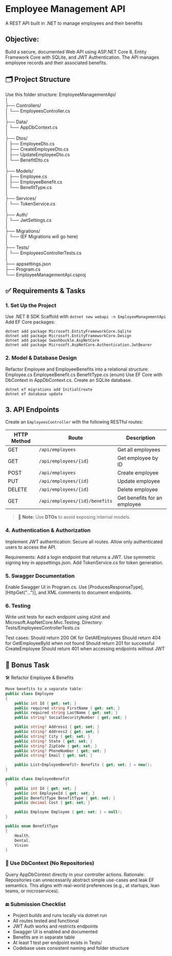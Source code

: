 # Employee Management API
A REST API built in .NET to manage employees and their benefits

## Objective:
Build a secure, documented Web API using ASP.NET Core 8, Entity Framework Core with SQLite, and JWT Authentication. The API manages employee records and their associated benefits.

## 🗂️ Project Structure
Use this folder structure:
EmployeeManagementApi/ <br> 
│ <br> 
├── Controllers/ <br> 
│ └── EmployeesController.cs <br> 
│ <br> 
├── Data/ <br> 
│ └── AppDbContext.cs <br> 
│<br> 
├── Dtos/<br> 
│ ├── EmployeeDto.cs <br> 
│ ├── CreateEmployeeDto.cs <br> 
│ ├── UpdateEmployeeDto.cs <br> 
│ └── BenefitDto.cs <br> 
│ <br> 
├── Models/ <br> 
│ ├── Employee.cs <br> 
│ ├── EmployeeBenefit.cs <br> 
│ └── BenefitType.cs<br> 
│<br> 
├── Services/<br> 
│ └── TokenService.cs <br> 
│<br> 
├── Auth/<br> 
│ └── JwtSettings.cs <br> 
│<br> 
├── Migrations/ <br> 
│ └── (EF Migrations will go here) <br> 
│<br> 
├── Tests/ <br> 
│ └── EmployeesControllerTests.cs <br> 
│<br> 
├── appsettings.json <br> 
├── Program.cs <br> 
└── EmployeeManagementApi.csproj <br> 

## ✅ Requirements & Tasks
### 1. Set Up the Project
Use .NET 8 SDK
Scaffold with 
```dotnet new webapi -n EmployeeManagementApi```
Add EF Core packages:
```
dotnet add package Microsoft.EntityFrameworkCore.Sqlite
dotnet add package Microsoft.EntityFrameworkCore.Design
dotnet add package Swashbuckle.AspNetCore
dotnet add package Microsoft.AspNetCore.Authentication.JwtBearer
```

### 2. Model & Database Design
Refactor Employee and EmployeeBenefits into a relational structure:
Employee.cs
EmployeeBenefit.cs
BenefitType.cs (enum)
Use EF Core with DbContext in AppDbContext.cs.
 Create an SQLite database.
```
dotnet ef migrations add InitialCreate
dotnet ef database update
```

## 3. API Endpoints

Create an `EmployeesController` with the following RESTful routes:

| HTTP Method | Route                            | Description                  |
|-------------|----------------------------------|------------------------------|
| GET         | `/api/employees`                | Get all employees            |
| GET         | `/api/employees/{id}`           | Get employee by ID           |
| POST        | `/api/employees`                | Create employee              |
| PUT         | `/api/employees/{id}`           | Update employee              |
| DELETE      | `/api/employees/{id}`           | Delete employee              |
| GET         | `/api/employees/{id}/benefits`  | Get benefits for an employee |

> 🔸 **Note:** Use **DTOs** to avoid exposing internal models.


### 4. Authentication & Authorization
Implement JWT authentication:
Secure all routes.
Allow only authenticated users to access the API.

Requirements:
Add a login endpoint that returns a JWT.
Use symmetric signing key in appsettings.json.
Add TokenService.cs for token generation.

### 5. Swagger Documentation
Enable Swagger UI in Program.cs.
Use [ProducesResponseType], [HttpGet("...")], and XML comments to document endpoints.

### 6. Testing
Write unit tests for each endpoint using xUnit and Microsoft.AspNetCore.Mvc.Testing.
Directory: Tests/EmployeesControllerTests.cs

Test cases:
Should return 200 OK for GetAllEmployees
Should return 404 for GetEmployeeById when not found
Should return 201 for successful CreateEmployee
Should return 401 when accessing endpoints without JWT

## 🧠 Bonus Task
🛠 Refactor Employee & Benefits
``` csharp
Move benefits to a separate table:
public class Employee
{
    public int Id { get; set; }
    public required string FirstName { get; set; }
    public required string LastName { get; set; }
    public string? SocialSecurityNumber { get; set; }

    public string? Address1 { get; set; }
    public string? Address2 { get; set; }
    public string? City { get; set; }
    public string? State { get; set; }
    public string? ZipCode { get; set; }
    public string? PhoneNumber { get; set; }
    public string? Email { get; set; }

    public List<EmployeeBenefit> Benefits { get; set; } = new();
}

public class EmployeeBenefit
{
    public int Id { get; set; }
    public int EmployeeId { get; set; }
    public BenefitType BenefitType { get; set; }
    public decimal Cost { get; set; }

    public Employee Employee { get; set; } = null!;
}

public enum BenefitType
{
    Health,
    Dental,
    Vision
}
```

### 🔐 Use DbContext (No Repositories)
Query AppDbContext directly in your controller actions.
Rationale: Repositories can unnecessarily abstract simple use-cases and leak EF semantics.
This aligns with real-world preferences (e.g., at startups, lean teams, or microservices).

### 🔚 Submission Checklist
 - Project builds and runs locally via dotnet run
 - All routes tested and functional
 - JWT Auth works and restricts endpoints
 - Swagger UI is enabled and documented
 - Benefits are in separate table
 - At least 1 test per endpoint exists in Tests/
 - Codebase uses consistent naming and folder structure
